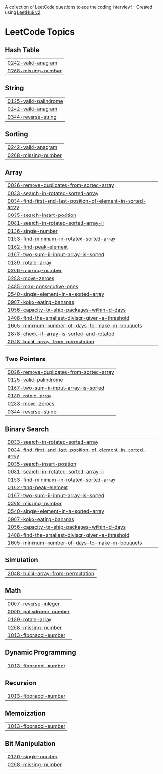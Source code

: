 A collection of LeetCode questions to ace the coding interview! - Created using [LeetHub v2](https://github.com/arunbhardwaj/LeetHub-2.0)
<!---LeetCode Topics Start-->
# LeetCode Topics
## Hash Table
|  |
| ------- |
| [0242-valid-anagram](https://github.com/ashlinbinu/DSA-Java/tree/master/0242-valid-anagram) |
| [0268-missing-number](https://github.com/ashlinbinu/DSA-Java/tree/master/0268-missing-number) |
## String
|  |
| ------- |
| [0125-valid-palindrome](https://github.com/ashlinbinu/DSA-Java/tree/master/0125-valid-palindrome) |
| [0242-valid-anagram](https://github.com/ashlinbinu/DSA-Java/tree/master/0242-valid-anagram) |
| [0344-reverse-string](https://github.com/ashlinbinu/DSA-Java/tree/master/0344-reverse-string) |
## Sorting
|  |
| ------- |
| [0242-valid-anagram](https://github.com/ashlinbinu/DSA-Java/tree/master/0242-valid-anagram) |
| [0268-missing-number](https://github.com/ashlinbinu/DSA-Java/tree/master/0268-missing-number) |
## Array
|  |
| ------- |
| [0026-remove-duplicates-from-sorted-array](https://github.com/ashlinbinu/DSA-Java/tree/master/0026-remove-duplicates-from-sorted-array) |
| [0033-search-in-rotated-sorted-array](https://github.com/ashlinbinu/DSA-Java/tree/master/0033-search-in-rotated-sorted-array) |
| [0034-find-first-and-last-position-of-element-in-sorted-array](https://github.com/ashlinbinu/DSA-Java/tree/master/0034-find-first-and-last-position-of-element-in-sorted-array) |
| [0035-search-insert-position](https://github.com/ashlinbinu/DSA-Java/tree/master/0035-search-insert-position) |
| [0081-search-in-rotated-sorted-array-ii](https://github.com/ashlinbinu/DSA-Java/tree/master/0081-search-in-rotated-sorted-array-ii) |
| [0136-single-number](https://github.com/ashlinbinu/DSA-Java/tree/master/0136-single-number) |
| [0153-find-minimum-in-rotated-sorted-array](https://github.com/ashlinbinu/DSA-Java/tree/master/0153-find-minimum-in-rotated-sorted-array) |
| [0162-find-peak-element](https://github.com/ashlinbinu/DSA-Java/tree/master/0162-find-peak-element) |
| [0167-two-sum-ii-input-array-is-sorted](https://github.com/ashlinbinu/DSA-Java/tree/master/0167-two-sum-ii-input-array-is-sorted) |
| [0189-rotate-array](https://github.com/ashlinbinu/DSA-Java/tree/master/0189-rotate-array) |
| [0268-missing-number](https://github.com/ashlinbinu/DSA-Java/tree/master/0268-missing-number) |
| [0283-move-zeroes](https://github.com/ashlinbinu/DSA-Java/tree/master/0283-move-zeroes) |
| [0485-max-consecutive-ones](https://github.com/ashlinbinu/DSA-Java/tree/master/0485-max-consecutive-ones) |
| [0540-single-element-in-a-sorted-array](https://github.com/ashlinbinu/DSA-Java/tree/master/0540-single-element-in-a-sorted-array) |
| [0907-koko-eating-bananas](https://github.com/ashlinbinu/DSA-Java/tree/master/0907-koko-eating-bananas) |
| [1056-capacity-to-ship-packages-within-d-days](https://github.com/ashlinbinu/DSA-Java/tree/master/1056-capacity-to-ship-packages-within-d-days) |
| [1408-find-the-smallest-divisor-given-a-threshold](https://github.com/ashlinbinu/DSA-Java/tree/master/1408-find-the-smallest-divisor-given-a-threshold) |
| [1605-minimum-number-of-days-to-make-m-bouquets](https://github.com/ashlinbinu/DSA-Java/tree/master/1605-minimum-number-of-days-to-make-m-bouquets) |
| [1878-check-if-array-is-sorted-and-rotated](https://github.com/ashlinbinu/DSA-Java/tree/master/1878-check-if-array-is-sorted-and-rotated) |
| [2048-build-array-from-permutation](https://github.com/ashlinbinu/DSA-Java/tree/master/2048-build-array-from-permutation) |
## Two Pointers
|  |
| ------- |
| [0026-remove-duplicates-from-sorted-array](https://github.com/ashlinbinu/DSA-Java/tree/master/0026-remove-duplicates-from-sorted-array) |
| [0125-valid-palindrome](https://github.com/ashlinbinu/DSA-Java/tree/master/0125-valid-palindrome) |
| [0167-two-sum-ii-input-array-is-sorted](https://github.com/ashlinbinu/DSA-Java/tree/master/0167-two-sum-ii-input-array-is-sorted) |
| [0189-rotate-array](https://github.com/ashlinbinu/DSA-Java/tree/master/0189-rotate-array) |
| [0283-move-zeroes](https://github.com/ashlinbinu/DSA-Java/tree/master/0283-move-zeroes) |
| [0344-reverse-string](https://github.com/ashlinbinu/DSA-Java/tree/master/0344-reverse-string) |
## Binary Search
|  |
| ------- |
| [0033-search-in-rotated-sorted-array](https://github.com/ashlinbinu/DSA-Java/tree/master/0033-search-in-rotated-sorted-array) |
| [0034-find-first-and-last-position-of-element-in-sorted-array](https://github.com/ashlinbinu/DSA-Java/tree/master/0034-find-first-and-last-position-of-element-in-sorted-array) |
| [0035-search-insert-position](https://github.com/ashlinbinu/DSA-Java/tree/master/0035-search-insert-position) |
| [0081-search-in-rotated-sorted-array-ii](https://github.com/ashlinbinu/DSA-Java/tree/master/0081-search-in-rotated-sorted-array-ii) |
| [0153-find-minimum-in-rotated-sorted-array](https://github.com/ashlinbinu/DSA-Java/tree/master/0153-find-minimum-in-rotated-sorted-array) |
| [0162-find-peak-element](https://github.com/ashlinbinu/DSA-Java/tree/master/0162-find-peak-element) |
| [0167-two-sum-ii-input-array-is-sorted](https://github.com/ashlinbinu/DSA-Java/tree/master/0167-two-sum-ii-input-array-is-sorted) |
| [0268-missing-number](https://github.com/ashlinbinu/DSA-Java/tree/master/0268-missing-number) |
| [0540-single-element-in-a-sorted-array](https://github.com/ashlinbinu/DSA-Java/tree/master/0540-single-element-in-a-sorted-array) |
| [0907-koko-eating-bananas](https://github.com/ashlinbinu/DSA-Java/tree/master/0907-koko-eating-bananas) |
| [1056-capacity-to-ship-packages-within-d-days](https://github.com/ashlinbinu/DSA-Java/tree/master/1056-capacity-to-ship-packages-within-d-days) |
| [1408-find-the-smallest-divisor-given-a-threshold](https://github.com/ashlinbinu/DSA-Java/tree/master/1408-find-the-smallest-divisor-given-a-threshold) |
| [1605-minimum-number-of-days-to-make-m-bouquets](https://github.com/ashlinbinu/DSA-Java/tree/master/1605-minimum-number-of-days-to-make-m-bouquets) |
## Simulation
|  |
| ------- |
| [2048-build-array-from-permutation](https://github.com/ashlinbinu/DSA-Java/tree/master/2048-build-array-from-permutation) |
## Math
|  |
| ------- |
| [0007-reverse-integer](https://github.com/ashlinbinu/DSA-Java/tree/master/0007-reverse-integer) |
| [0009-palindrome-number](https://github.com/ashlinbinu/DSA-Java/tree/master/0009-palindrome-number) |
| [0189-rotate-array](https://github.com/ashlinbinu/DSA-Java/tree/master/0189-rotate-array) |
| [0268-missing-number](https://github.com/ashlinbinu/DSA-Java/tree/master/0268-missing-number) |
| [1013-fibonacci-number](https://github.com/ashlinbinu/DSA-Java/tree/master/1013-fibonacci-number) |
## Dynamic Programming
|  |
| ------- |
| [1013-fibonacci-number](https://github.com/ashlinbinu/DSA-Java/tree/master/1013-fibonacci-number) |
## Recursion
|  |
| ------- |
| [1013-fibonacci-number](https://github.com/ashlinbinu/DSA-Java/tree/master/1013-fibonacci-number) |
## Memoization
|  |
| ------- |
| [1013-fibonacci-number](https://github.com/ashlinbinu/DSA-Java/tree/master/1013-fibonacci-number) |
## Bit Manipulation
|  |
| ------- |
| [0136-single-number](https://github.com/ashlinbinu/DSA-Java/tree/master/0136-single-number) |
| [0268-missing-number](https://github.com/ashlinbinu/DSA-Java/tree/master/0268-missing-number) |
<!---LeetCode Topics End-->